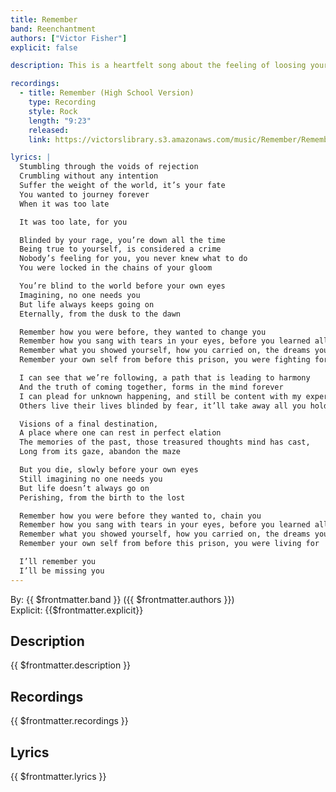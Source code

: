 ```yaml
---
title: Remember
band: Reenchantment
authors: ["Victor Fisher"]
explicit: false

description: This is a heartfelt song about the feeling of loosing your sense of self.

recordings:
  - title: Remember (High School Version)
    type: Recording
    style: Rock
    length: "9:23"
    released: 
    link: https://victorslibrary.s3.amazonaws.com/music/Remember/Remember+(High+School+Version).mp3

lyrics: |
  Stumbling through the voids of rejection
  Crumbling without any intention
  Suffer the weight of the world, it’s your fate
  You wanted to journey forever
  When it was too late

  It was too late, for you

  Blinded by your rage, you’re down all the time
  Being true to yourself, is considered a crime
  Nobody’s feeling for you, you never knew what to do
  You were locked in the chains of your gloom

  You’re blind to the world before your own eyes
  Imagining, no one needs you
  But life always keeps going on
  Eternally, from the dusk to the dawn

  Remember how you were before, they wanted to change you
  Remember how you sang with tears in your eyes, before you learned all their lies
  Remember what you showed yourself, how you carried on, the dreams you saw
  Remember your own self from before this prison, you were fighting for

  I can see that we’re following, a path that is leading to harmony
  And the truth of coming together, forms in the mind forever
  I can plead for unknown happening, and still be content with my experience
  Others live their lives blinded by fear, it’ll take away all you hold dear

  Visions of a final destination,
  A place where one can rest in perfect elation
  The memories of the past, those treasured thoughts mind has cast,
  Long from its gaze, abandon the maze

  But you die, slowly before your own eyes
  Still imagining no one needs you
  But life doesn’t always go on
  Perishing, from the birth to the lost

  Remember how you were before they wanted to, chain you
  Remember how you sang with tears in your eyes, before you learned all their lies
  Remember what you showed yourself, how you carried on, the dreams you lost
  Remember your own self from before this prison, you were living for

  I’ll remember you
  I’ll be missing you
---
```


By: {{ $frontmatter.band }} ({{ $frontmatter.authors }})  
Explicit: {{$frontmatter.explicit}}

## Description

{{ $frontmatter.description }}

## Recordings

{{ $frontmatter.recordings }}

## Lyrics

{{ $frontmatter.lyrics }}
